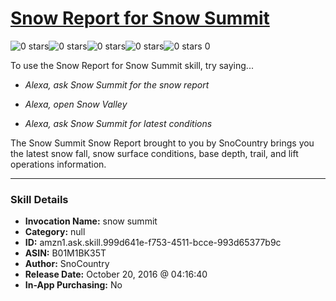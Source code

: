 # [Snow Report for Snow Summit](http://alexa.amazon.com/#skills/amzn1.ask.skill.999d641e-f753-4511-bcce-993d65377b9c)
![0 stars](../../images/ic_star_border_black_18dp_1x.png)![0 stars](../../images/ic_star_border_black_18dp_1x.png)![0 stars](../../images/ic_star_border_black_18dp_1x.png)![0 stars](../../images/ic_star_border_black_18dp_1x.png)![0 stars](../../images/ic_star_border_black_18dp_1x.png) 0

To use the Snow Report for Snow Summit skill, try saying...

* *Alexa, ask Snow Summit for the snow report*

* *Alexa, open Snow Valley*

* *Alexa, ask Snow Summit for latest conditions*

The Snow Summit Snow Report brought to you by SnoCountry brings you the latest snow fall, snow surface conditions,  base depth, trail, and lift operations information.

***

### Skill Details

* **Invocation Name:** snow summit
* **Category:** null
* **ID:** amzn1.ask.skill.999d641e-f753-4511-bcce-993d65377b9c
* **ASIN:** B01M1BK35T
* **Author:** SnoCountry
* **Release Date:** October 20, 2016 @ 04:16:40
* **In-App Purchasing:** No
